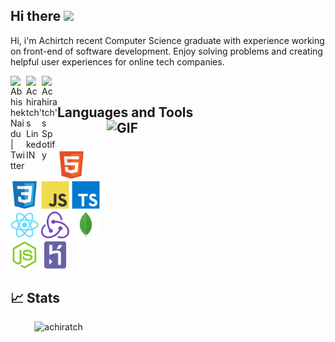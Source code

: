 ## Hi there <img src="https://media.giphy.com/media/hvRJCLFzcasrR4ia7z/giphy.gif" width="25px">
<p>Hi, i'm Achirtch recent Computer Science graduate with experience working on
 front-end of software development. Enjoy solving problems and creating helpful user experiences for online tech companies.</p>
 
<a href="https://twitter.com/achiratch">
  <img align="left" alt="Abhishek Naidu | Twitter" width="25px" src="https://raw.githubusercontent.com/peterthehan/peterthehan/master/assets/twitter.svg" />
</a>
<a href="https://www.linkedin.com/in/achiratch-chaimuttayompol/">
  <img align="left" alt="Achiratch's LinkedIN" width="25px" src="https://raw.githubusercontent.com/peterthehan/peterthehan/master/assets/linkedin.svg" />
</a>
<a href="https://open.spotify.com/user/21ci7tr57f7dph654buxxh4mq">
  <img align="left" alt="Achiratch's Spotify" width="25px" src="https://raw.githubusercontent.com/peterthehan/peterthehan/master/assets/spotify.svg" />
</a>

<br/>
  
<h2>Languages and Tools<img align="right" alt="GIF" src="https://media3.giphy.com/media/yYSSBtDgbbRzq/giphy.gif?cid=ecf05e47bcq64x2w2ws70y7wm8rql84aelwszz2372x3cpx1&rid=giphy.gif&ct=g" width="350" height="350" /></h2>  
<br/>
<p align="left">
<img src="https://raw.githubusercontent.com/devicons/devicon/master/icons/html5/html5-original.svg" alt="html5" width="45" height="45" />
<img src="https://raw.githubusercontent.com/devicons/devicon/master/icons/css3/css3-original.svg" alt="css3" width="45" height="45" />
<img src="https://raw.githubusercontent.com/devicons/devicon/master/icons/javascript/javascript-original.svg" alt="javascript" width="45" height="45" />
<img src="https://raw.githubusercontent.com/devicons/devicon/master/icons/typescript/typescript-original.svg" alt="typescript" width="45" height="45" />
<img src="https://raw.githubusercontent.com/devicons/devicon/master/icons/react/react-original.svg" alt="react" width="45" height="45" />
<img src="https://raw.githubusercontent.com/devicons/devicon/master/icons/redux/redux-original.svg" alt="redux" width="45" height="45" />
<img src="https://raw.githubusercontent.com/devicons/devicon/master/icons/mongodb/mongodb-original.svg" alt="mongodb" width="45" height="45" />
<img src="https://raw.githubusercontent.com/devicons/devicon/master/icons/nodejs/nodejs-original.svg" alt="nodejs" width="45" height="45" />
<img src="https://raw.githubusercontent.com/devicons/devicon/master/icons/heroku/heroku-plain.svg" alt="heroku" width="45" height="45" />
</p>

<h2> 📈  Stats </h2>
<p align="center"> <img src="https://github-readme-stats.vercel.app/api?username=Achiratch&show_icons=true&theme=tokyonight&hide_border=true" alt="achiratch" />

